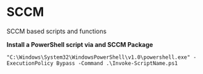 # SCCM
SCCM based scripts and functions

**Install a PowerShell script via and SCCM Package**

`"C:\Windows\System32\WindowsPowerShell\v1.0\powershell.exe" -ExecutionPolicy Bypass -Command .\Invoke-ScriptName.ps1`
